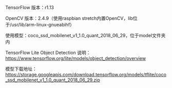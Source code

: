 TensorFlow 版本：r1.13

OpenCV 版本：2.4.9（使用raspbian stretch内置OpenCV，lib位于/usr/lib/arm-linux-gnueabihf）

使用模型：coco_ssd_mobilenet_v1_1.0_quant_2018_06_29，位于model文件夹内

TensorFlow Lite Object Detection 说明：https://www.tensorflow.org/lite/models/object_detection/overview

模型下载地址：https://storage.googleapis.com/download.tensorflow.org/models/tflite/coco_ssd_mobilenet_v1_1.0_quant_2018_06_29.zip
